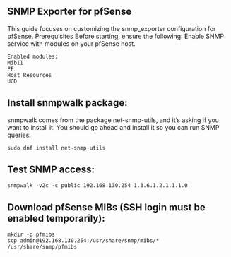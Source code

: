 ## SNMP Exporter for pfSense

This guide focuses on customizing the snmp_exporter configuration for pfSense.
Prerequisites
Before starting, ensure the following:
Enable SNMP service with modules on your pfSense host.
```
Enabled modules:
MibII
PF
Host Resources
UCD
```
## Install snmpwalk package:

snmpwalk comes from the package net-snmp-utils, and it’s asking if you want to install it. You should go ahead and install it so you can run SNMP queries.
```
sudo dnf install net-snmp-utils
```
## Test SNMP access:

```
snmpwalk -v2c -c public 192.168.130.254 1.3.6.1.2.1.1.1.0
```
## Download pfSense MIBs (SSH login must be enabled temporarily):
```
mkdir -p pfmibs
scp admin@192.168.130.254:/usr/share/snmp/mibs/* /usr/share/snmp/pfmibs
```
